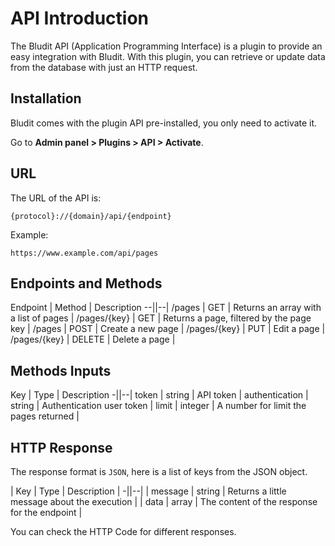 # API Introduction
<!-- Position: 1 -->

The Bludit API (Application Programming Interface) is a plugin to provide an easy integration with Bludit. With this plugin, you can retrieve or update data from the database with just an HTTP request.

<h2 id="installation">Installation</h2>
Bludit comes with the plugin API pre-installed, you only need to activate it.

Go to **Admin panel > Plugins > API > Activate**.

<h2 id="url">URL</h2>
The URL of the API is:

```
{protocol}://{domain}/api/{endpoint}
````

Example:

```
https://www.example.com/api/pages
```

<h2 id="endpoints">Endpoints and Methods</h2>

Endpoint		  | Method 	| Description
--||--|
/pages 			  | GET 		| Returns an array with a list of pages		|
/pages/{key}	| GET		  | Returns a page, filtered by the page key	|
/pages			  | POST		| Create a new page				|
/pages/{key}  | PUT		  | Edit a page				|
/pages/{key}  | DELETE	| Delete a page				|

<h2 id="inputs">Methods Inputs</h2>

Key             | Type 		| Description
-||--|
token 		      | string 	| API token					|
authentication	| string	| Authentication user token			|
limit		        | integer	| A number for limit the pages returned  		|

<h2 id="http-response">HTTP Response</h2>

The response format is `JSON`, here is a list of keys from the JSON object.

| Key 		| Type 		| Description 					|
-||--|
| message	| string	| Returns a little message about the execution	|
| data 		| array		| The content of the response for the endpoint	|

You can check the HTTP Code for different responses.
